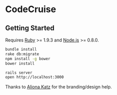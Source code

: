 # CodeCruise

## Getting Started

Requires [Ruby](http://www.ruby-lang.org/en/) >= 1.9.3 and [Node.js](http://nodejs.org/) >= 0.8.0.

```bash
bundle install
rake db:migrate
npm install -g bower
bower install

rails server
open http://localhost:3000
```

Thanks to [Aliona Katz](https://github.com/siberiancharm) for the branding/design help.
